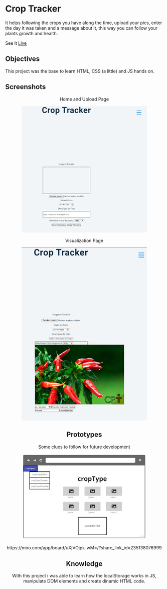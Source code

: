 # Crop Tracker

It helps following the crops you have along the time, upload your pics, enter the day it was taken and a message about it, this way you can follow your plants growth and health.

See it [Live](https://62f015da6dd436422d9735bf--regal-puppy-8dd748.netlify.app/) 

## Objectives

This project was the base to learn HTML, CSS (a little) and JS hands on.

## Screenshots
<center>Home and Upload Page

<p align="center">
    <img width="400" src="assets\images\homeAndUploadPage.jpg" alt="Crop Tracker Prototype">
</p>


<center>Visualization Page

<p align="center">
    <img width="400" src="assets\images\pimentaPage.jpg" alt="Crop Tracker Prototype">
</p>


## Prototypes

Some clues to follow for future development






<p align="center">
    <img width="400" src="assets\images\cropTrackerPrototype.jpg" alt="Crop Tracker Prototype">
</p>
<p align="center">
    https://miro.com/app/board/uXjVOjpk-wM=/?share_link_id=235138076999
</p>

## Knowledge

With this project i was able to learn how the localStorage works in JS, manipulate DOM elements and create dinamic HTML code.

